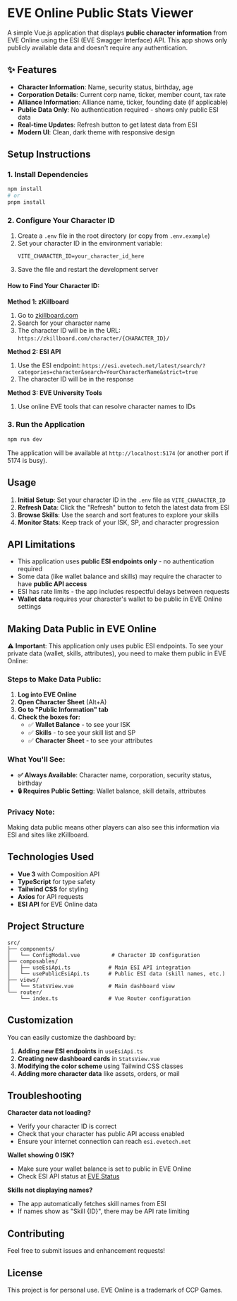# EVE Online Public Stats Viewer

A simple Vue.js application that displays **public character information** from EVE Online using the ESI (EVE Swagger Interface) API. This app shows only publicly available data and doesn't require any authentication.

## ✨ Features

- **Character Information**: Name, security status, birthday, age
- **Corporation Details**: Current corp name, ticker, member count, tax rate
- **Alliance Information**: Alliance name, ticker, founding date (if applicable)
- **Public Data Only**: No authentication required - shows only public ESI data
- **Real-time Updates**: Refresh button to get latest data from ESI
- **Modern UI**: Clean, dark theme with responsive design

## Setup Instructions

### 1. Install Dependencies

```bash
npm install
# or
pnpm install
```

### 2. Configure Your Character ID

1. Create a `.env` file in the root directory (or copy from `.env.example`)
2. Set your character ID in the environment variable:
   ```
   VITE_CHARACTER_ID=your_character_id_here
   ```
3. Save the file and restart the development server

#### How to Find Your Character ID:

**Method 1: zKillboard**

1. Go to [zkillboard.com](https://zkillboard.com)
2. Search for your character name
3. The character ID will be in the URL: `https://zkillboard.com/character/{CHARACTER_ID}/`

**Method 2: ESI API**

1. Use the ESI endpoint: `https://esi.evetech.net/latest/search/?categories=character&search=YourCharacterName&strict=true`
2. The character ID will be in the response

**Method 3: EVE University Tools**

1. Use online EVE tools that can resolve character names to IDs

### 3. Run the Application

```bash
npm run dev
```

The application will be available at `http://localhost:5174` (or another port if 5174 is busy).

## Usage

1. **Initial Setup**: Set your character ID in the `.env` file as `VITE_CHARACTER_ID`
2. **Refresh Data**: Click the "Refresh" button to fetch the latest data from ESI
3. **Browse Skills**: Use the search and sort features to explore your skills
4. **Monitor Stats**: Keep track of your ISK, SP, and character progression

## API Limitations

- This application uses **public ESI endpoints only** - no authentication required
- Some data (like wallet balance and skills) may require the character to have **public API access**
- ESI has rate limits - the app includes respectful delays between requests
- **Wallet data** requires your character's wallet to be public in EVE Online settings

## Making Data Public in EVE Online

⚠️ **Important**: This application only uses public ESI endpoints. To see your private data (wallet, skills, attributes), you need to make them public in EVE Online:

### Steps to Make Data Public:

1. **Log into EVE Online**
2. **Open Character Sheet** (Alt+A)
3. **Go to "Public Information" tab**
4. **Check the boxes for:**
   - ✅ **Wallet Balance** - to see your ISK
   - ✅ **Skills** - to see your skill list and SP
   - ✅ **Character Sheet** - to see your attributes

### What You'll See:

- **✅ Always Available**: Character name, corporation, security status, birthday
- **🔒 Requires Public Setting**: Wallet balance, skill details, attributes

### Privacy Note:

Making data public means other players can also see this information via ESI and sites like zKillboard.

## Technologies Used

- **Vue 3** with Composition API
- **TypeScript** for type safety
- **Tailwind CSS** for styling
- **Axios** for API requests
- **ESI API** for EVE Online data

## Project Structure

```
src/
├── components/
│   └── ConfigModal.vue          # Character ID configuration
├── composables/
│   ├── useEsiApi.ts            # Main ESI API integration
│   └── usePublicEsiApi.ts      # Public ESI data (skill names, etc.)
├── views/
│   └── StatsView.vue           # Main dashboard view
└── router/
    └── index.ts                # Vue Router configuration
```

## Customization

You can easily customize the dashboard by:

1. **Adding new ESI endpoints** in `useEsiApi.ts`
2. **Creating new dashboard cards** in `StatsView.vue`
3. **Modifying the color scheme** using Tailwind CSS classes
4. **Adding more character data** like assets, orders, or mail

## Troubleshooting

**Character data not loading?**

- Verify your character ID is correct
- Check that your character has public API access enabled
- Ensure your internet connection can reach `esi.evetech.net`

**Wallet showing 0 ISK?**

- Make sure your wallet balance is set to public in EVE Online
- Check ESI API status at [EVE Status](https://status.eveonline.com/)

**Skills not displaying names?**

- The app automatically fetches skill names from ESI
- If names show as "Skill {ID}", there may be API rate limiting

## Contributing

Feel free to submit issues and enhancement requests!

## License

This project is for personal use. EVE Online is a trademark of CCP Games.
